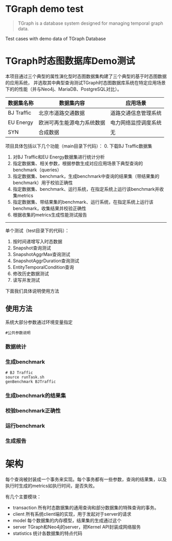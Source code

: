 # TGraph demo test
> TGraph is a database system designed for managing temporal graph data. 

Test cases with demo data of TGraph Database

# TGraph时态图数据库Demo测试

本项目通过三个典型的属性演化型时态图数据集构建了三个典型的基于时态图数据的应用系统，
并选取其中典型查询测试TGraph时态图数据库系统在特定应用场景下的的性能（并与Neo4j、MariaDB、PostgreSQL对比）。

| 数据集名称 | 数据集内容 | 应用场景 |
| ----  | ------ | ----- |
| BJ Traffic | 北京市道路交通数据 | 道路交通信息管理系统 |
| EU Energy |欧洲可再生能源电力系统数据 | 电力网络监控调度系统 |
| SYN | 合成数据 | 无 |

项目具体包括以下几个功能（main目录下代码）：
0. 下载BJ Traffic数据集
1. 对BJ Traffic和EU Energy数据集进行统计分析
2. 指定数据集、相关参数，根据参数生成对应应用场景下典型查询的benchmark（queries）
3. 指定数据集、benchmark，生成benchmark中查询的结果集（带结果集的benchmark）用于校验正确性
4. 指定数据集、benchmark、运行系统，在指定系统上运行该benchmark并收集metrics
5. 指定数据集、带结果集的benchmark、运行系统，在指定系统上运行该benchmark，收集结果并校验正确性
6. 根据收集的metrics生成性能测试报告
-----
单个测试（test目录下的代码）：
1. 按时间递增写入时态数据
2. Snapshot查询测试
3. SnapshotAggrMax查询测试
4. SnapshotAggrDuration查询测试
5. EntityTemporalCondition查询
6. 修改历史数据测试
7. 读写并发测试

下面我们具体说明使用方法

## 使用方法
系统大部分参数通过环境变量指定
```shell script
#公共参数说明

```
### 数据统计

### 生成benchmark
```shell
# BJ Traffic
source runTask.sh
genBenchmark BJTraffic 
```
### 生成benchmark的结果集

### 校验benchmark正确性

### 运行benchmark

### 生成报告

# 架构
每个查询被封装成一个事务来实现。每个事务都有一些参数，查询的结果集，以及执行时生成的metrics如执行时间，是否失败。

有几个主要模块：
- transaction 所有时态数据集的通用查询和部分数据集的特殊查询的事务。
- client 所有系统client端的实现，用于发起对于server的请求
- model 每个数据集的内存模型，结果集的生成通过这个
- server TGraph和Neo4j的server，把Kernel API封装成网络服务
- statistics 统计各数据集的特点代码